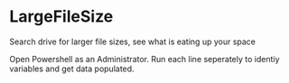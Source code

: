 # LargeFileSize
Search drive for larger file sizes, see what is eating up your space

Open Powershell as an Administrator. Run each line seperately to identiy variables and get data populated.

